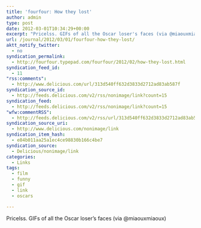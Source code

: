 ```yaml
---
title: 'fourfour: How they lost'
author: admin
type: post
date: 2012-03-01T10:34:29+00:00
excerpt: "Pricelss. GIFs of all the Oscar loser's faces (via @miaouxmiaoux)"
url: /journal/2012/03/01/fourfour-how-they-lost/
aktt_notify_twitter:
  - no
syndication_permalink:
  - http://fourfour.typepad.com/fourfour/2012/02/how-they-lost.html
syndication_feed_id:
  - 11
"rss:comments":
  - http://www.delicious.com/url/313d540ff632d3833d2712ad83ab587f
syndication_source_id:
  - http://feeds.delicious.com/v2/rss/nonimage/link?count=15
syndication_feed:
  - http://feeds.delicious.com/v2/rss/nonimage/link?count=15
"wfw:commentRSS":
  - http://feeds.delicious.com/v2/rss/url/313d540ff632d3833d2712ad83ab587f
syndication_source_uri:
  - http://www.delicious.com/nonimage/link
syndication_item_hash:
  - e84b011aa25a1ec4ce98830b166c4be7
syndication_source:
  - Delicious/nonimage/link
categories:
  - Links
tags:
  - film
  - funny
  - gif
  - link
  - oscars

---
```

Pricelss. GIFs of all the Oscar loser&#8217;s faces (via @miaouxmiaoux)